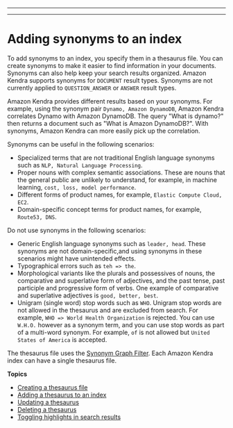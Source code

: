 --------

--------

# Adding synonyms to an index<a name="index-synonyms"></a>

To add synonyms to an index, you specify them in a thesaurus file\. You can create synonyms to make it easier to find information in your documents\. Synonyms can also help keep your search results organized\. Amazon Kendra supports synonyms for `DOCUMENT` result types\. Synonyms are not currently applied to `QUESTION_ANSWER` or `ANSWER` result types\. 

Amazon Kendra provides different results based on your synonyms\. For example, using the synonym pair `Dynamo, Amazon DynamoDB`, Amazon Kendra correlates Dynamo with Amazon DynamoDB\. The query "What is dynamo?" then returns a document such as "What is Amazon DynamoDB?"\. With synonyms, Amazon Kendra can more easily pick up the correlation\. 

Synonyms can be useful in the following scenarios: 
+ Specialized terms that are not traditional English language synonyms such as `NLP, Natural Language Processing`\. 
+ Proper nouns with complex semantic associations\. These are nouns that the general public are unlikely to understand, for example, in machine learning, `cost, loss, model performance`\.  
+ Different forms of product names, for example, `Elastic Compute Cloud, EC2`\.
+ Domain\-specific concept terms for product names, for example, `Route53, DNS`\. 

Do not use synonyms in the following scenarios:
+ Generic English language synonyms such as `leader, head`\. These synonyms are not domain\-specific,and using synonyms in these scenarios might have unintended effects\. 
+ Typographical errors such as `teh => the`\. 
+ Morphological variants like the plurals and possessives of nouns, the comparative and superlative form of adjectives, and the past tense, past participle and progressive form of verbs\. One example of comparative and superlative adjectives is `good, better, best`\. 
+ Unigram \(single word\) stop words such as `WHO`\. Unigram stop words are not allowed in the thesaurus and are excluded from search\. For example, `WHO => World Health Organization` is rejected\. You can use `W.H.O.` however as a synonym term, and you can use stop words as part of a multi\-word synonym\. For example, `of` is not allowed but `United States of America` is accepted\. 

The thesaurus file uses the [Synonym Graph Filter](https://lucene.apache.org/solr/guide/6_6/filter-descriptions.html#FilterDescriptions-SynonymGraphFilter)\. Each Amazon Kendra index can have a single thesaurus file\. 

**Topics**
+ [Creating a thesaurus file](index-synonyms-creating-thesaurus-file.md)
+ [Adding a thesaurus to an index](index-synonyms-adding-thesaurus-file.md)
+ [Updating a thesaurus](index-synonyms-update.md)
+ [Deleting a thesaurus](index-synonyms-delete.md)
+ [Toggling highlights in search results](index-synonyms-enabling-synonyms-in-results.md)